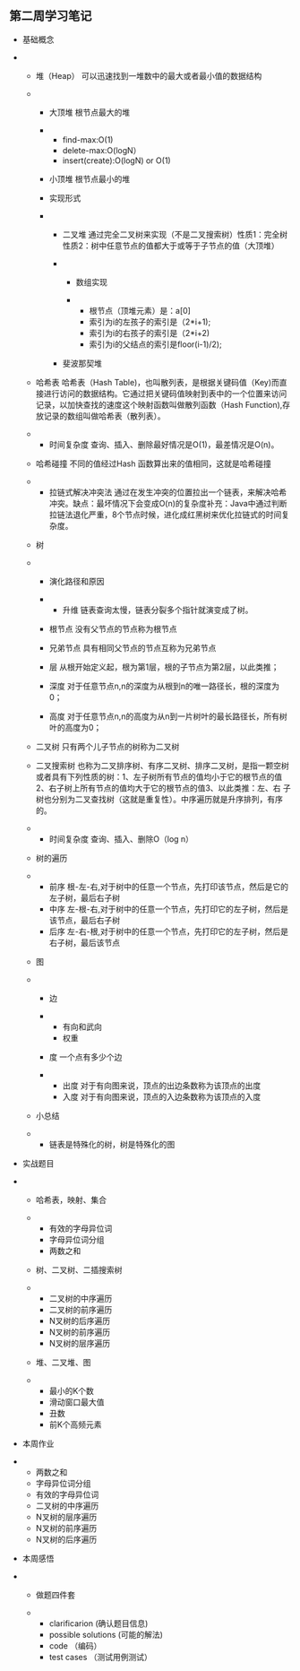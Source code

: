 ## 第二周学习笔记

- 基础概念

- - 堆（Heap）
          可以迅速找到一堆数中的最大或者最小值的数据结构

  - - 大顶堆
             根节点最大的堆

    - - find-max:O(1)
      - delete-max:O(logN）
      - insert(create):O(logN)        or O(1)

    - 小顶堆
             根节点最小的堆

    - 实现形式

    - - 二叉堆
                通过完全二叉树来实现（不是二叉搜索树）性质1：完全树性质2：​​树中任意节点的值都大于或等于子节点的值（大顶堆）

      - - 数组实现

        - - 根节点（顶堆元素）是：a[0]
          - 索引为i的左孩子的索引是（2*i+1);
          - 索引为i的右孩子的索引是（2*i+2)
          - 索引为i的父结点的索引是floor(i-1)/2);

      - 斐波那契堆

  - 哈希表
          哈希表（Hash Table)，也叫散列表，是根据关键码值（Key)而直接进行访问的数据结构。它通过把关键码值映射到表中的一个位置来访问记录，以加快查找的速度这个映射函数叫做散列函数（Hash Function),存放记录的数组叫做哈希表（散列表）。​​​

  - - 时间复杂度
             查询、插入、删除最好情况是O(1)，最差情况是O(n)。

  - 哈希碰撞
          不同的值经过Hash 函数算出来的值相同，这就是哈希碰撞

  - - 拉链式解决冲突法
             通过在发生冲突的位置拉出一个链表，来解决哈希冲突。缺点：最坏情况下会变成O(n)的复杂度​补充：Java中通过判断拉链法退化严重，8个节点时候，进化成红黑树来优化拉链式的时间复杂度。​

  - 树

  - - 演化路径和原因

    - - 升维
                链表查询太慢，链表分裂多个指针就演变成了树。

    - 根节点
             没有父节点的节点称为根节点

    - 兄弟节点
             具有相同父节点的节点互称为兄弟节点

    - 层
             从根开始定义起，根为第1层，根的子节点为第2层，以此类推；

    - 深度
             对于任意节点n,n的深度为从根到n的唯一路径长，根的深度为0；

    - 高度
             对于任意节点n,n的高度为从n到一片树叶的最长路径长，所有树叶的高度为0；

  - 二叉树
          只有两个儿子节点的树称为二叉树

  - 二叉搜索树
          也称为二叉排序树、有序二叉树、排序二叉树，是指一颗空树或者具有下列性质的树：1、左子树所有节点的值均小于它的根节点的值2、右子树上所有节点的值均大于它的根节点的值3、以此类推：左、右 子树也分别为二叉查找树（这就是重复性）。​​​中序遍历就是升序排列，有序的。​

  - - 时间复杂度
             查询、插入、删除O（log n）

  - 树的遍历

  - - 前序
             根-左-右,对于树中的任意一个节点，先打印该节点，然后是它的左子树，最后右子树
    - 中序
             左-根-右,对于树中的任意一个节点，先打印它的左子树，然后是该节点，最后右子树
    - 后序
             左-右-根,对于树中的任意一个节点，先打印它的左子树，然后是右子树，最后该节点

  - 图

  - - 边

    - - 有向和武向
      - 权重

    - 度
             一个点有多少个边

    - - 出度
                对于有向图来说，顶点的出边条数称为该顶点的出度
      - 入度
                对于有向图来说，顶点的入边条数称为该顶点的入度

  - 小总结

  - - 链表是特殊化的树，树是特殊化的图

- 实战题目

- - 哈希表，映射、集合

  - - 有效的字母异位词
    - 字母异位词分组
    - 两数之和

  - 树、二叉树、二插搜索树

  - - 二叉树的中序遍历
    - 二叉树的前序遍历
    - N叉树的后序遍历
    - N叉树的前序遍历
    - N叉树的层序遍历

  - 堆、二叉堆、图

  - - 最小的K个数
    - 滑动窗口最大值
    - 丑数
    - 前K个高频元素

- 本周作业

- - 两数之和
  - 字母异位词分组
  - 有效的字母异位词
  - 二叉树的中序遍历
  - N叉树的层序遍历
  - N叉树的前序遍历
  - N叉树的后序遍历

- 本周感悟

- - 做题四件套

  - - clarificarion (确认题目信息)
    - possible       solutions (可能的解法)
    - code （编码）
    - test cases （测试用例测试）